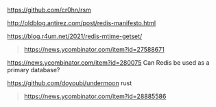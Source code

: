 https://github.com/cr0hn/rsm

http://oldblog.antirez.com/post/redis-manifesto.html

https://blog.r4um.net/2021/redis-mtime-getset/
> https://news.ycombinator.com/item?id=27588671

https://news.ycombinator.com/item?id=280075	Can Redis be used as a primary database?

https://github.com/doyoubi/undermoon rust
> https://news.ycombinator.com/item?id=28885586

